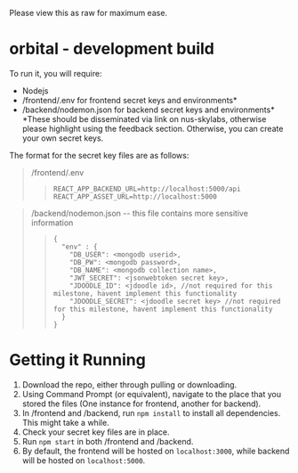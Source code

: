 Please view this as raw for maximum ease.

# orbital - development build

To run it, you will require:
- Nodejs
- /frontend/.env for frontend secret keys and environments*
- /backend/nodemon.json for backend secret keys and environments*  
*These should be disseminated via link on nus-skylabs, otherwise please highlight using the feedback section. Otherwise, you can create your own secret keys.

The format for the secret key files are as follows:  
>/frontend/.env
>> `REACT_APP_BACKEND_URL=http://localhost:5000/api `   
>> `REACT_APP_ASSET_URL=http://localhost:5000`  

> /backend/nodemon.json -- this file contains more sensitive information
>> `{`  
>> `  "env" : {`  
>> `    "DB_USER": <mongodb userid>,`  
>> `    "DB_PW": <mongodb password>,`  
>> `    "DB_NAME": <mongodb collection name>,`  
>> `    "JWT_SECRET": <jsonwebtoken secret key>,`  
>> `    "JDOODLE_ID": <jdoodle id>, //not required for this milestone, havent implement this functionality`  
>> `    "JDOODLE_SECRET": <jdoodle secret key> //not required for this milestone, havent implement this functionality`  
>> `  }`  
>>`}`     


# Getting it Running
1. Download the repo, either through pulling or downloading.
2. Using Command Prompt (or equivalent), navigate to the place that you stored the files (One instance for frontend, another for backend).
3. In /frontend and /backend, run `npm install` to install all dependencies. This might take a while.
4. Check your secret key files are in place.
5. Run `npm start` in both /frontend and /backend.
6. By default, the frontend will be hosted on `localhost:3000`, while backend will be hosted on `localhost:5000`.

